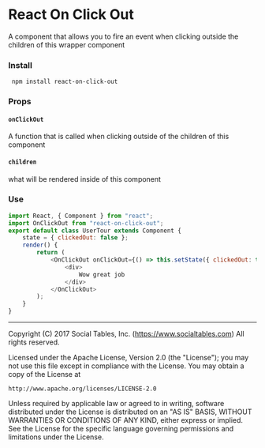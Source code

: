 # React On Click Out

A component that allows you to fire an event when clicking outside the children of this wrapper component

### Install
` npm install react-on-click-out`

###  Props

#### `onClickOut`
A function that is called when clicking outside of the children of this component
#### `children`
what will be rendered inside of this component


### Use

```js
import React, { Component } from "react";
import OnClickOut from "react-on-click-out";
export default class UserTour extends Component {
	state = { clickedOut: false };
	render() {
		return (
			<OnClickOut onClickOut={() => this.setState({ clickedOut: true })}>
				<div>
					Wow great job
				</div>
			</OnClickOut>
		);
	}
}
```

- - -

Copyright (C) 2017 Social Tables, Inc. (https://www.socialtables.com) All rights reserved.

Licensed under the Apache License, Version 2.0 (the "License"); you may not use this file except in compliance with the License. You may obtain a copy of the License at

	http://www.apache.org/licenses/LICENSE-2.0

Unless required by applicable law or agreed to in writing, software distributed under the License is distributed on an "AS IS" BASIS, WITHOUT WARRANTIES OR CONDITIONS OF ANY KIND, either express or implied. See the License for the specific language governing permissions and limitations under the License.